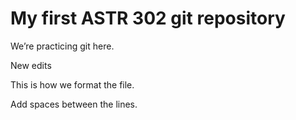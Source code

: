 # My first ASTR 302 git repository


We’re practicing git here.

New edits

This is how we format the file.

Add spaces between the lines.
